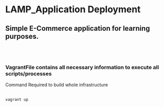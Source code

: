# LAMP_Application Deployment

## Simple E-Commerce application for learning purposes.

<br> </br>

### VagrantFile contains all necessary information to execute all scripts/processes

Command Required to build whole infrastructure
<br> </br>

```
vagrant up
```
